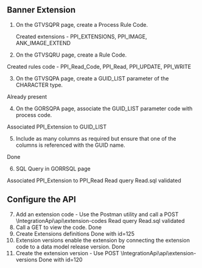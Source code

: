 ## Banner Extension
1.  On the GTVSQPR page, create a Process Rule Code.

    Created extensions -  PPI_EXTENSIONS, PPI_IMAGE, ANK_IMAGE_EXTEND

2. On the GTVSQRU page, create a Rule Code.

Created rules code - PPI_Read_Code, PPI_Read, PPI_UPDATE, PPI_WRITE

3. On the GTVSQPA page, create a GUID_LIST parameter of the CHARACTER type.

Already present

4. On the GORSQPA page, associate the GUID_LIST parameter code with process code.

Associated PPI_Extension to GUID_LIST

5. Include as many columns as required but ensure that one of the columns is referenced with the GUID name.

Done

6. SQL Query in GORRSQL page

Associated PPI_Extension to PPI_Read
Read query Read.sql validated

## Configure the API
7. Add an extension code - Use the Postman utility and call a POST \IntegrationApi\api\extension-codes
Read query Read.sql validated
8. Call a GET to view the code.
Done
9. Create Extensions definitions
Done with id=125
10. Extension versions enable the extension by connecting the extension code to a data model release version.
Done
11. Create the extension version - Use POST \IntegrationApi\api\extension-versions
Done with id=120

